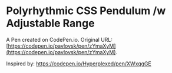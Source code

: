 # Polyrhythmic CSS Pendulum /w Adjustable Range

A Pen created on CodePen.io. Original URL: [https://codepen.io/pavlovsk/pen/zYmaXyM](https://codepen.io/pavlovsk/pen/zYmaXyM).

Inspired by: https://codepen.io/Hyperplexed/pen/XWxqgGE